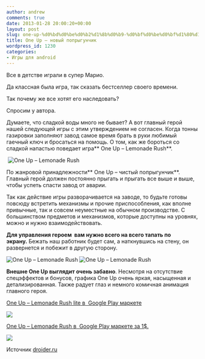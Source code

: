 ```yaml
---
author: andrew
comments: true
date: 2013-01-28 20:00:20+00:00
layout: post
slug: one-up-%d0%bd%d0%be%d0%b2%d1%8b%d0%b9-%d0%bf%d0%be%d0%bf%d1%80%d1%8b%d0%b3%d1%83%d0%bd%d1%87%d0%b8%d0%ba
title: One Up – новый попрыгунчик
wordpress_id: 1230
categories:
- Игры для android
---
```


Все в детстве играли в супер Марио.





Да классная была игра, так сказать бестселлер своего времени.





Так почему же все хотят его наследовать?





Спросим у автора.


<!-- more -->


Думаете, что сладкой воды много не бывает? А вот главный герой нашей следующей игры с этим утверждением не согласен. Когда тонны газировки заполняют завод самое время брать в руки любимый гаечный ключ и бросаться на помощь. О том, как же бороться со сладкой напастью поведает игра** One Up – Lemonade Rush**.





 ![One Up – Lemonade Rush](http://droider.ru/wp-content/uploads/2013/01/dshhpshh1-640x312.jpg)





По жанровой принадлежности** One Up – чистый попрыгунчик**. Главный герой должен постоянно прыгать и прыгать все выше и выше, чтобы успеть спасти завод от аварии.





Так как действие игры разворачивается на заводе, то будьте готовы повсюду встретить механизмы и прочие приспособления, как вполне привычные, так и совсем неуместные на обычном производстве. С большинством предметов и механизмов, которые доступны на уровнях, можно и нужно взаимодействовать.









**Для управления героем  вам нужно всего на всего тапать по экрану.** Бежать наш работник будет сам, а наткнувшись на стену, он развернется и побежит в другую сторону.





![One Up – Lemonade Rush](http://droider.ru/wp-content/uploads/2013/01/130-300x180.jpg)
![One Up – Lemonade Rush](http://droider.ru/wp-content/uploads/2013/01/228-300x180.jpg)



**Внешне One Up выглядит очень забавно**. Несмотря на отсутствие спецэффектов и бонусов, графика One Up очень яркая, насыщенная и детализированная. Также радует глаз и немного комичная анимация главного героя.





[One Up – Lemonade Rush lite в  Google Play маркете](http://droider.ru/goto/https://play.google.com/store/apps/details?id=com.jeebumm.oneuplite&feature=search_result#?t=W251bGwsMSwxLDEsImNvbS5qZWVidW1tLm9uZXVwbGl0ZSJd)





![](http://chart.apis.google.com/chart?cht=qr&chs=150x150&chl=market://details?id=com.jeebumm.oneuplite)





[One Up – Lemonade Rush в  Google Play маркете за 1$.](http://droider.ru/goto/https://play.google.com/store/apps/details?id=com.jeebumm.oneup#?t=W251bGwsMSwxLDIxMiwiY29tLmplZWJ1bW0ub25ldXAiXQ..)





![](http://chart.apis.google.com/chart?cht=qr&chs=150x150&chl=market://details?id=com.jeebumm.oneup)





Источник [droider.ru](http://droider.ru/post/one-up-novyiy-popryigunchik-26-01-2013/)
